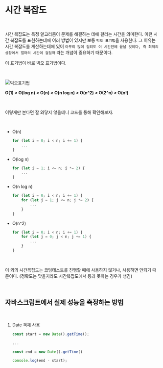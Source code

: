 # 시간 복잡도

<br>

시간 복잡도는 특정 알고리즘이 문제를 해결하는 데에 걸리는 시간을 의미한다. 이런 시간 복잡도를 표현하는데에 여러 방법이 있지만 보통 `빅오 표기법`을 사용한다. 그 이유는 시간 복잡도를 계산하는데에 있어 `아무리 많이 걸려도 이 시간안에 끝날 것이다, 즉 최악의 상황에서 얼마의 시간이 걸릴까` 라는 개념이 중요하기 때문이다.

이 표기법이 바로 빅오 표기법이다.

<br>

![빅오표기법](https://t1.daumcdn.net/cfile/tistory/99EF1E395C7EB4B601)

**O(1) < O(log n) < O(n) < O(n log n) < O(n^2) < O(2^n) < O(n!)**

<br>

이렇게만 본다면 잘 와닿지 않을테니 코드를 통해 확인해보자.

<br>

- O(n)

    ```js
    for (let i = 0; i < n; i += 1) {
        ...
    }
    ```


- O(log n)

    ```js
    for (let i = 1; i <= n; i *= 2) {
        ...
    }
    ```


- O(n log n)

    ```js
    for (let i = 0; i < n; i += 1) {
        for (let j = 1; j <= n; j *= 2) {
            ...
        }
    }
    ```


- O(n^2)

    ```js
    for (let i = 0; i < n; i += 1) {
        for (let j = 0; j < n; j += 1) {
            ...
        }
    }
    ```

<br>

이 외의 시간복잡도는 코딩테스트를 진행할 때에 사용하지 않거나, 사용하면 안되기 때문이다. (정확도는 맞을지라도 시간복잡도에서 통과 못하는 경우가 생김)

<br>

## 자바스크립트에서 실제 성능을 측정하는 방법

<br>

1. Date 객체 사용
    ```js
    const start = new Date().getTime();

    ...

    const end = new Date().getTime()

    console.log(end - start);
    ```